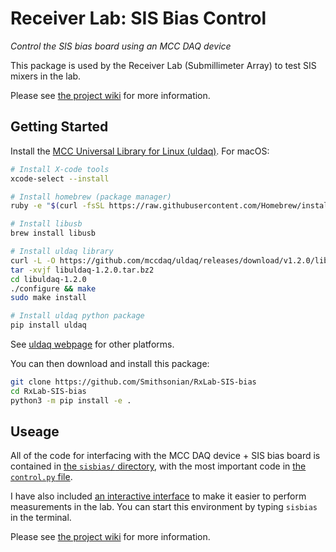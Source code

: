 Receiver Lab: SIS Bias Control
==============================

*Control the SIS bias board using an MCC DAQ device* 

This package is used by the Receiver Lab (Submillimeter Array) to test SIS mixers in the lab.

Please see [the project wiki](https://github.com/Smithsonian/RxLab-SIS-bias/wiki) for more information.

Getting Started
---------------

Install the [MCC Universal Library for Linux (uldaq)](https://github.com/mccdaq/uldaq). For macOS:
```bash
# Install X-code tools
xcode-select --install

# Install homebrew (package manager)
ruby -e "$(curl -fsSL https://raw.githubusercontent.com/Homebrew/install/master/install)"

# Install libusb
brew install libusb

# Install uldaq library
curl -L -O https://github.com/mccdaq/uldaq/releases/download/v1.2.0/libuldaq-1.2.0.tar.bz2
tar -xvjf libuldaq-1.2.0.tar.bz2
cd libuldaq-1.2.0
./configure && make
sudo make install

# Install uldaq python package
pip install uldaq
```
See [uldaq webpage](https://github.com/mccdaq/uldaq) for other platforms.

You can then download and install this package:
```bash
git clone https://github.com/Smithsonian/RxLab-SIS-bias
cd RxLab-SIS-bias
python3 -m pip install -e .
```

Useage
------

All of the code for interfacing with the MCC DAQ device + SIS bias board is contained in [the `sisbias/` directory](https://github.com/Smithsonian/RxLab-SIS-bias/tree/main/sisbias), with the most important code in [the `control.py` file](https://github.com/Smithsonian/RxLab-SIS-bias/blob/main/sisbias/control.py).

I have also included [an interactive interface](https://github.com/Smithsonian/RxLab-SIS-bias/blob/main/bin/sisbias) to make it easier to perform measurements in the lab. You can start this environment by typing `sisbias` in the terminal.

Please see [the project wiki](https://github.com/Smithsonian/RxLab-SIS-bias/wiki) for more information.
